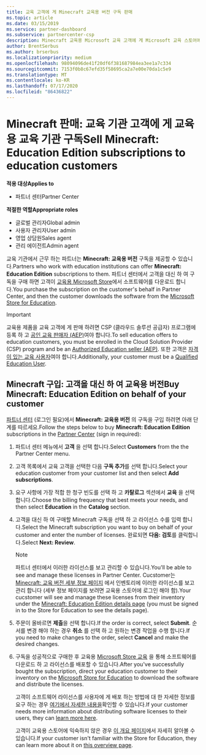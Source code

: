 ```yaml
---
title: 교육 고객에 게 Minecraft 교육용 버전 구독 판매
ms.topic: article
ms.date: 03/15/2019
ms.service: partner-dashboard
ms.subservice: partnercenter-csp
description: Minecraft 교육용 Microsoft 교육 고객에 게 Microsoft 교육 스토어에서 다운로드할 수 있는 교육 기관 고객 구독을 판매 합니다.
author: BrentSerbus
ms.author: brserbus
ms.localizationpriority: medium
ms.openlocfilehash: 98094096de41f20df6f381687984ea3ee1a7c334
ms.sourcegitcommit: 7153f0b8c67efd35f58695ca2a7e00e70da1c5e9
ms.translationtype: MT
ms.contentlocale: ko-KR
ms.lasthandoff: 07/17/2020
ms.locfileid: "86436822"
---
```

# <a name="sell-minecraft-education-edition-subscriptions-to-education-customers"></a><span data-ttu-id="48136-103">Minecraft 판매: 교육 기관 고객에 게 교육용 교육 기관 구독</span><span class="sxs-lookup"><span data-stu-id="48136-103">Sell Minecraft: Education Edition subscriptions to education customers</span></span>

<span data-ttu-id="48136-104">**적용 대상**</span><span class="sxs-lookup"><span data-stu-id="48136-104">**Applies to**</span></span>

-  <span data-ttu-id="48136-105">파트너 센터</span><span class="sxs-lookup"><span data-stu-id="48136-105">Partner Center</span></span>

<span data-ttu-id="48136-106">**적절한 역할**</span><span class="sxs-lookup"><span data-stu-id="48136-106">**Appropriate roles**</span></span>
-   <span data-ttu-id="48136-107">글로벌 관리자</span><span class="sxs-lookup"><span data-stu-id="48136-107">Global admin</span></span>
-   <span data-ttu-id="48136-108">사용자 관리자</span><span class="sxs-lookup"><span data-stu-id="48136-108">User admin</span></span>
-   <span data-ttu-id="48136-109">영업 상담원</span><span class="sxs-lookup"><span data-stu-id="48136-109">Sales agent</span></span>
-   <span data-ttu-id="48136-110">관리 에이전트</span><span class="sxs-lookup"><span data-stu-id="48136-110">Admin agent</span></span>

<span data-ttu-id="48136-111">교육 기관에서 근무 하는 파트너는 **Minecraft: 교육용 버전** 구독을 제공할 수 있습니다.</span><span class="sxs-lookup"><span data-stu-id="48136-111">Partners who work with education institutions can offer **Minecraft: Education Edition** subscriptions to them.</span></span> <span data-ttu-id="48136-112">파트너 센터에서 고객을 대신 하 여 구독을 구매 하면 고객이 [교육용 Microsoft Store](https://educationstore.microsoft.com)에서 소프트웨어를 다운로드 합니다.</span><span class="sxs-lookup"><span data-stu-id="48136-112">You purchase the subscription on the customer's behalf in Partner Center, and then the customer downloads the software from the [Microsoft Store for Education](https://educationstore.microsoft.com).</span></span> 

>[!IMPORTANT]
><span data-ttu-id="48136-113">교육용 제품을 교육 고객에 게 판매 하려면 CSP (클라우드 솔루션 공급자) 프로그램에 등록 하 고 [공인 교육 판매자 (AEP)](https://www.mepn.com)여야 합니다.</span><span class="sxs-lookup"><span data-stu-id="48136-113">To sell education offers to education customers, you must be enrolled in the Cloud Solution Provider (CSP) program and be an [Authorized Education seller (AEP)](https://www.mepn.com).</span></span> <span data-ttu-id="48136-114">또한 고객은 [자격이 있는 교육 사용자](https://www.microsoftvolumelicensing.com/DocumentSearch.aspx?Mode=3&DocumentTypeId=7)여야 합니다.</span><span class="sxs-lookup"><span data-stu-id="48136-114">Additionally, your customer must be a [Qualified Education User](https://www.microsoftvolumelicensing.com/DocumentSearch.aspx?Mode=3&DocumentTypeId=7).</span></span>  

 
## <a name="buy-minecraft-education-edition-on-behalf-of-your-customer"></a><span data-ttu-id="48136-115">Minecraft 구입: 고객을 대신 하 여 **교육용 버전**</span><span class="sxs-lookup"><span data-stu-id="48136-115">Buy **Minecraft: Education Edition** on behalf of your customer</span></span>

<span data-ttu-id="48136-116">[파트너 센터](https://partnercenter.microsoft.com/pcv/dashboard/overview
) (로그인 필요)에서 **Minecraft: 교육용 버전** 의 구독을 구입 하려면 아래 단계를 따르세요.</span><span class="sxs-lookup"><span data-stu-id="48136-116">Follow the steps below to buy **Minecraft: Education Edition** subscriptions in the [Partner Center](https://partnercenter.microsoft.com/pcv/dashboard/overview
) (sign in required):</span></span>

  1.  <span data-ttu-id="48136-117">파트너 센터 메뉴에서 **고객** 을 선택 합니다.</span><span class="sxs-lookup"><span data-stu-id="48136-117">Select **Customers** from the the Partner Center menu.</span></span>
  
  2.  <span data-ttu-id="48136-118">고객 목록에서 교육 고객을 선택한 다음 **구독 추가**를 선택 합니다.</span><span class="sxs-lookup"><span data-stu-id="48136-118">Select your education customer from your customer list and then select **Add subscriptions**.</span></span>
  
  3.  <span data-ttu-id="48136-119">요구 사항에 가장 적합 한 청구 빈도를 선택 하 고 **카탈로그** 섹션에서 **교육** 을 선택 합니다.</span><span class="sxs-lookup"><span data-stu-id="48136-119">Choose the billing frequency that best meets your needs, and then select **Education** in the **Catalog** section.</span></span>

  4.  <span data-ttu-id="48136-120">고객을 대신 하 여 구매할 Minecraft 구독을 선택 하 고 라이선스 수를 입력 합니다.</span><span class="sxs-lookup"><span data-stu-id="48136-120">Select the Minecraft subscription you want to buy on behalf of your customer and enter the number of licenses.</span></span> <span data-ttu-id="48136-121">완료되면 **다음: 검토**를 클릭합니다.</span><span class="sxs-lookup"><span data-stu-id="48136-121">Select **Next: Review**.</span></span>

      >[!NOTE]
      ><span data-ttu-id="48136-122">파트너 센터에서 이러한 라이선스를 보고 관리할 수 있습니다.</span><span class="sxs-lookup"><span data-stu-id="48136-122">You'll be able to see and manage these licenses in Partner Center.</span></span> <span data-ttu-id="48136-123">Cucstomer는 [Minecraft: 교육 버전 세부 정보 페이지](https://educationstore.microsoft.com/store/details/minecraft-education-edition/9nblggh4r2r6) 에서 인벤토리에 이러한 라이선스를 보고 관리 합니다 (세부 정보 페이지를 보려면 교육용 스토어에 로그인 해야 함).</span><span class="sxs-lookup"><span data-stu-id="48136-123">Your cucstomer will see and manage these licenses from their inventory under the [Minecraft: Education Edition details page](https://educationstore.microsoft.com/store/details/minecraft-education-edition/9nblggh4r2r6) (you must be signed in to the Store for Education to see the details page).</span></span> 

  5.  <span data-ttu-id="48136-124">주문이 올바르면 **제출**을 선택 합니다.</span><span class="sxs-lookup"><span data-stu-id="48136-124">If the order is correct, select **Submit**.</span></span> <span data-ttu-id="48136-125">순서를 변경 해야 하는 경우 **취소** 를 선택 하 고 원하는 변경 작업을 수행 합니다.</span><span class="sxs-lookup"><span data-stu-id="48136-125">If you need to make changes to the order, select **Cancel** and make the desired changes.</span></span>   

  6.  <span data-ttu-id="48136-126">구독을 성공적으로 구매한 후 교육용 [Microsoft Store 교육](https://educationstore.microsoft.com) 을 통해 소프트웨어를 다운로드 하 고 라이선스를 배포할 수 있습니다.</span><span class="sxs-lookup"><span data-stu-id="48136-126">After you've successfully bought the subscription, direct your education customer to their inventory on the [Microsoft Store for Education](https://educationstore.microsoft.com) to download the software and distribute the licenses.</span></span>

      <span data-ttu-id="48136-127">고객이 소프트웨어 라이선스를 사용자에 게 배포 하는 방법에 대 한 자세한 정보를 요구 하는 경우 [여기에서 자세한 내용을](https://docs.microsoft.com/education/windows/school-get-minecraft#distribute-minecraft)확인할 수 있습니다.</span><span class="sxs-lookup"><span data-stu-id="48136-127">If your customer needs more information about distributing software licenses to their users, they can [learn more here](https://docs.microsoft.com/education/windows/school-get-minecraft#distribute-minecraft).</span></span>  
  
      <span data-ttu-id="48136-128">고객이 교육용 스토어에 익숙하지 않은 경우 [이 개요 페이지](https://docs.microsoft.com/microsoft-store/windows-store-for-business-overview)에서 자세히 알아볼 수 있습니다.</span><span class="sxs-lookup"><span data-stu-id="48136-128">If your customer isn't familiar with the Store for Education, they can learn more about it on [this overview page](https://docs.microsoft.com/microsoft-store/windows-store-for-business-overview).</span></span>  

      

